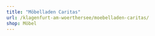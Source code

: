 ```yaml
---
title: "Möbelladen Caritas"
url: /klagenfurt-am-woerthersee/moebelladen-caritas/
shop: Möbel
---
```

